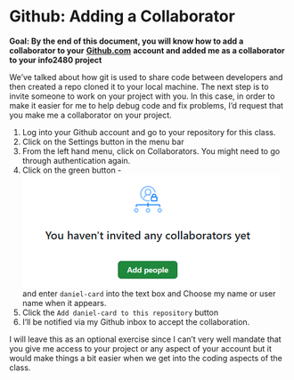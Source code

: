 # Github: Adding a Collaborator

**Goal: By the end of this document, you will know how to add a collaborator to your** [**Github.com**](http://github.com) **account and added me as a collaborator to your info2480 project**

We’ve talked about how git is used to share code between developers and then created a repo cloned it to your local machine. The next step is to invite someone to work on your project with you. In this case, in order to make it easier for me to help debug code and fix problems, I’d request that you make me a collaborator on your project.

1. Log into your Github account and go to your repository  for this class.
2. Click on the Settings button in the menu bar
3. From the left hand menu, click on Collaborators. You might need to go through authentication again. &#x20;
4. Click on the green button - ![](../../.gitbook/assets/image.png)and enter `daniel-card` into the text box and Choose my name or user name when it appears.
5. Click the `Add daniel-card to this repository` button
6. I’ll be notified via my Github inbox to accept the collaboration.

I will leave this as an optional exercise since I can’t very well mandate that you give me access to your project or any aspect of your account but it would make things a bit easier when we get into the coding aspects of the class.
